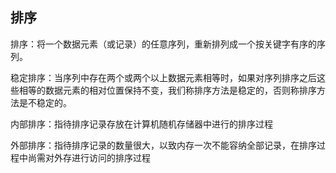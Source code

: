 ## 排序
排序：将一个数据元素（或记录）的任意序列，重新排列成一个按关键字有序的序列。

稳定排序：当序列中存在两个或两个以上数据元素相等时，如果对序列排序之后这些相等的数据元素的相对位置保持不变，我们称排序方法是稳定的，否则称排序方法是不稳定的。

内部排序：指待排序记录存放在计算机随机存储器中进行的排序过程

外部排序：指待排序记录的数量很大，以致内存一次不能容纳全部记录，在排序过程中尚需对外存进行访问的排序过程
